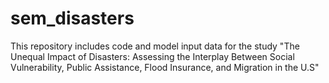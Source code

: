 # sem_disasters

This repository includes code and model input data for the study "The Unequal Impact of Disasters: Assessing the Interplay Between Social Vulnerability, Public Assistance, Flood Insurance, and Migration in the U.S"
